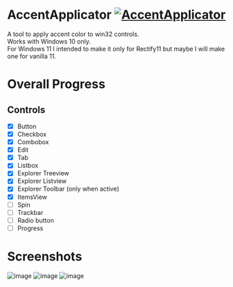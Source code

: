 # AccentApplicator [![AccentApplicator](https://github.com/rounk-ctrl/AccentApplicator/actions/workflows/msbuild.yml/badge.svg?branch=main)](https://github.com/rounk-ctrl/AccentApplicator/actions/workflows/msbuild.yml)
A tool to apply accent color to win32 controls. <br />
Works with Windows 10 only. <br />
For Windows 11 I intended to make it only for Rectify11 but maybe I will make one for vanilla 11.

# Overall Progress
## Controls
 - [x] Button
 - [x] Checkbox
 - [x] Combobox
 - [x] Edit
 - [x] Tab
 - [x] Listbox
 - [x] Explorer Treeview
 - [x] Explorer Listview
 - [x] Explorer Toolbar (only when active)
 - [x] ItemsView
 - [ ] Spin
 - [ ] Trackbar
 - [ ] Radio button
 - [ ] Progress

# Screenshots
![image](https://user-images.githubusercontent.com/70931017/167674831-6316dc46-8ce6-48a8-bac2-2dc3fe5e95b6.png)
![image](https://user-images.githubusercontent.com/70931017/167674872-c7a90424-9e6f-430a-97ec-356098682a47.png)
![image](https://user-images.githubusercontent.com/70931017/167675033-a28f3b80-d820-48bc-8912-b89d9e87f44d.png)
